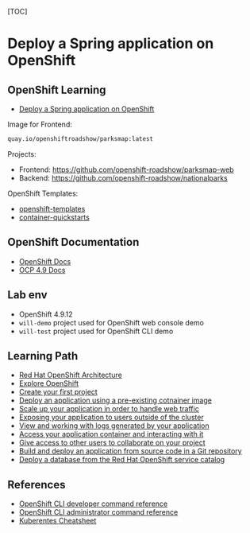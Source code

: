 [TOC]

# Deploy a Spring application on OpenShift

## OpenShift Learning
- [Deploy a Spring application on OpenShift](https://developers.redhat.com/learn/openshift/deploy-spring-application-openshift)

Image for Frontend:
```bash
quay.io/openshiftroadshow/parksmap:latest
```

Projects:
- Frontend: <https://github.com/openshift-roadshow/parksmap-web>
- Backend: <https://github.com/openshift-roadshow/nationalparks>

OpenShift Templates:
- [openshift-templates](https://github.com/redhat-cop/openshift-templates)
- [container-quickstarts](https://github.com/redhat-cop/containers-quickstarts)

## OpenShift Documentation
- [OpenShift Docs](https://docs.openshift.com/)
- [OCP 4.9 Docs](https://docs.openshift.com/container-platform/4.9/welcome/index.html)

## Lab env
- OpenShift 4.9.12
- `will-demo` project used for OpenShift web console demo
- `will-test` project used for OpenShift CLI demo

## Learning Path

- [Red Hat OpenShift Architecture](./ocp-architecture.md)
- [Explore OpenShift](./explore-ocp.md)
- [Create your first project](./create-first-proj.md)
- [Deploy an application using a pre-existing cotnainer image](./deploy-image.md)
- [Scale up your application in order to handle web traffic](./scaling.md)
- [Exposing your application to users outside of the cluster](./route.md)
- [View and working with logs generated by your application](./logging.md)
- [Access your application container and interacting with it](./connect-container.md)
- [Give access to other users to collaborate on your project](./permissions.md)
- [Build and deploy an application from source code in a Git repository](./deploy-git.md)
- [Deploy a database from the Red Hat OpenShift service catalog](./template.md)


## References

- [OpenShift CLI developer command reference](https://docs.openshift.com/container-platform/4.8/cli_reference/openshift_cli/developer-cli-commands.html)
- [OpenShift CLI administrator command reference](https://docs.openshift.com/container-platform/4.8/cli_reference/openshift_cli/administrator-cli-commands.html)
- [Kuberentes Cheatsheet](https://kubernetes.io/docs/reference/kubectl/cheatsheet/)